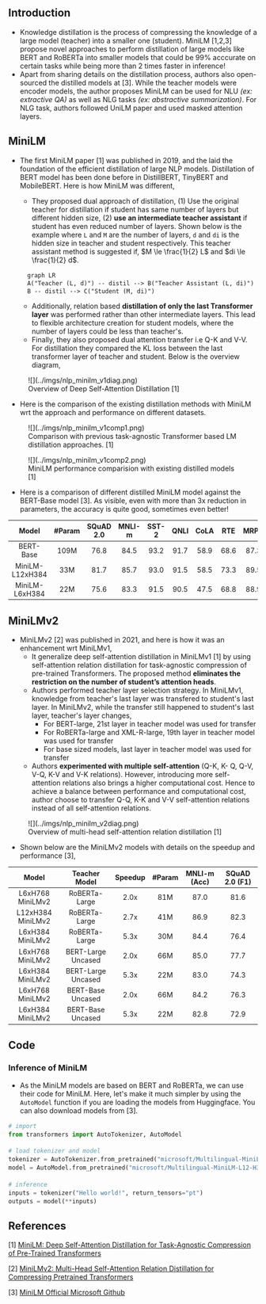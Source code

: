 ## Introduction

- Knowledge distillation is the process of compressing the knowledge of a large model (teacher) into a smaller one (student). MiniLM [1,2,3] propose novel approaches to perform distillation of large models like BERT and RoBERTa into smaller models that could be 99% acccurate on certain tasks while being more than 2 times faster in inference!
- Apart from sharing details on the distillation process, authors also open-sourced the distilled models at [3]. While the teacher models were encoder models, the author proposes MiniLM can be used for NLU *(ex: extractive QA)* as well as NLG tasks *(ex: abstractive summarization)*. For NLG task, authors followed UniLM paper and used masked attention layers.

## MiniLM

- The first MiniLM paper [1] was published in 2019, and the laid the foundation of the efficient distillation of large NLP models. Distillation of BERT model has been done before in DistillBERT, TinyBERT and MobileBERT. Here is how MiniLM was different, 
  - They proposed dual approach of distillation, (1) Use the original teacher for distillation if student has same number of layers but different hidden size, (2) **use an intermediate teacher assistant** if student has even reduced number of layers. Shown below is the example where `L` and `M` are the number of layers, `d` and `di` is the hidden size in teacher and student respectively. This teacher assistant method is suggested if, $M \le \frac{1}{2} L$ and $di \le \frac{1}{2} d$.
  
  ``` mermaid
    graph LR
    A("Teacher (L, d)") -- distil --> B("Teacher Assistant (L, di)")
    B -- distil --> C("Student (M, di)")
  ```

  - Additionally, relation based **distillation of only the last Transformer layer** was performed rather than other intermediate layers. This lead to flexible architecture creation for student models, where the number of layers could be less than teacher's.
  - Finally, they also proposed dual attention transfer i.e Q-K and V-V. For distillation they compared the KL loss between the last transformer layer of teacher and student. Below is the overview diagram,

<figure markdown> 
    ![](../imgs/nlp_minilm_v1diag.png)
    <figcaption>Overview of Deep Self-Attention Distillation [1]</figcaption>
</figure>

- Here is the comparison of the existing distillation methods with MiniLM wrt the approach and performance on different datasets. 

<figure markdown> 
    ![](../imgs/nlp_minilm_v1comp1.png)
    <figcaption>Comparison with previous task-agnostic Transformer based LM distillation approaches. [1]</figcaption>
</figure>

<figure markdown> 
    ![](../imgs/nlp_minilm_v1comp2.png)
    <figcaption>MiniLM performance comparision with existing distilled models [1]</figcaption>
</figure>


- Here is a comparison of different distilled MiniLM model against the BERT-Base model [3]. As visible, even with more than 3x reduction in parameters, the accuracy is quite good, sometimes even better!

|      Model      | #Param | SQuAD 2.0 | MNLI-m | SST-2 | QNLI | CoLA |  RTE | MRPC |  QQP |
|:---------------:|:------:|:---------:|:------:|:-----:|:----:|:----:|:----:|:----:|:----:|
| BERT-Base       | 109M   | 76.8      | 84.5   | 93.2  | 91.7 | 58.9 | 68.6 | 87.3 | 91.3 |
| MiniLM-L12xH384 | 33M    | 81.7      | 85.7   | 93.0  | 91.5 | 58.5 | 73.3 | 89.5 | 91.3 |
| MiniLM-L6xH384  | 22M    | 75.6      | 83.3   | 91.5  | 90.5 | 47.5 | 68.8 | 88.9 | 90.6 |

## MiniLMv2

- MiniLMv2 [2] was published in 2021, and here is how it was an enhancement wrt MiniLMv1, 
  -  It generalize deep self-attention distillation in MiniLMv1 [1] by using self-attention relation distillation for task-agnostic compression of pre-trained Transformers. The proposed method **eliminates the restriction on the number of student’s attention heads**. 
  - Authors performed teacher layer selection strategy. In MiniLMv1, knowledge from teacher's last layer was transfered to student's last layer. In MiniLMv2, while the transfer still happened to student's last layer, teacher's layer changes,
    - For BERT-large, 21st layer in teacher model was used for transfer
    - For RoBERTa-large and XML-R-large, 19th layer in teacher model was used for transfer
    - For base sized models, last layer in teacher model was used for transfer
  - Authors **experimented with multiple self-attention** (Q-K, K- Q, Q-V, V-Q, K-V and V-K relations). However, introducing more self-attention relations also brings a higher computational cost. Hence to achieve a balance between performance and computational cost, author choose to transfer Q-Q, K-K and V-V self-attention relations instead of all self-attention relations.
   
  
<figure markdown> 
    ![](../imgs/nlp_minilm_v2diag.png)
    <figcaption>Overview of multi-head self-attention relation distillation [1]</figcaption>
</figure>

- Shown below are the MiniLMv2 models with details on the speedup and performance [3],
   
|       Model       |    Teacher Model   | Speedup | #Param | MNLI-m (Acc) | SQuAD 2.0 (F1) |
|:-----------------:|:------------------:|:-------:|:------:|:------------:|:--------------:|
| L6xH768 MiniLMv2  | RoBERTa-Large      | 2.0x    | 81M    | 87.0         | 81.6           |
| L12xH384 MiniLMv2 | RoBERTa-Large      | 2.7x    | 41M    | 86.9         | 82.3           |
| L6xH384 MiniLMv2  | RoBERTa-Large      | 5.3x    | 30M    | 84.4         | 76.4           |
| L6xH768 MiniLMv2  | BERT-Large Uncased | 2.0x    | 66M    | 85.0         | 77.7           |
| L6xH384 MiniLMv2  | BERT-Large Uncased | 5.3x    | 22M    | 83.0         | 74.3           |
| L6xH768 MiniLMv2  | BERT-Base Uncased  | 2.0x    | 66M    | 84.2         | 76.3           |
| L6xH384 MiniLMv2  | BERT-Base Uncased  | 5.3x    | 22M    | 82.8         | 72.9           |


## Code


### Inference of MiniLM

- As the MiniLM models are based on BERT and RoBERTa, we can use their code for MiniLM. Here, let's make it much simpler by using the `AutoModel` function if you are loading the models from Huggingface. You can also download models from [3].

``` python linenums="1"
# import
from transformers import AutoTokenizer, AutoModel
  
# load tokenizer and model
tokenizer = AutoTokenizer.from_pretrained("microsoft/Multilingual-MiniLM-L12-H384")
model = AutoModel.from_pretrained("microsoft/Multilingual-MiniLM-L12-H384")

# inference
inputs = tokenizer("Hello world!", return_tensors="pt")
outputs = model(**inputs)
```

## References

[1] [MiniLM: Deep Self-Attention Distillation for Task-Agnostic Compression of Pre-Trained Transformers](https://arxiv.org/abs/2002.10957)

[2] [MiniLMv2: Multi-Head Self-Attention Relation Distillation for Compressing Pretrained Transformers](https://arxiv.org/abs/2012.15828)

[3] [MiniLM Official Microsoft Github](https://github.com/microsoft/unilm/tree/master/minilm)